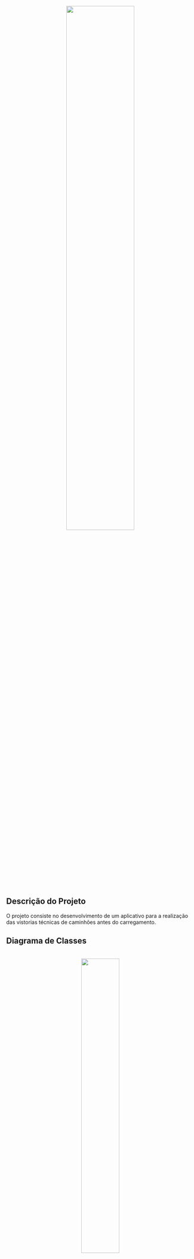</br>
<div align="center">
  <img src="assets/tela-inicial-vistoriaApp.png" width="60%" />
</div>
</br>

<h2>Descrição do Projeto</h2>
<p>O projeto consiste no desenvolvimento de um aplicativo para a realização das vistorias técnicas de caminhões antes do carregamento.</p>


<h2>Diagrama de Classes</h2>
</br>
<div align="center">
  <img src="assets/diagrama-de-classes-vistoriaApp.png" width="45%" />
</div>


<h2>Tecnologias utilizadas</h2>

* Spring Boot framework
* Spring MVC
* Spring Security
* DB H2
* Swagger

<h2>Ferramentas utilizadas</h2>

* Visual Studio Code
* Android Studio
* Figma


<h2>Documentação Swagger</h2>
<p><a href="http://localhost:8080/swagger-ui/index.html">Link</a> para o Swagger UI.</p>


<h2>Requisitos técnicos do projeto:</h2>

A aplicação deverá permitir, ao usuário devidamente logado, realizar o cadastro do veículo que será carregado, bem como todas as sua informações primárias tais como:

1. Tipo de veículo
2. Placas
3. Motorista
4. Transportadora

Ainda deverão constar informações referentes a carga que será transportada, tais como:

1. Tipo de carga
2. Número da carga, id, protocolo ou remessa
3. Destino